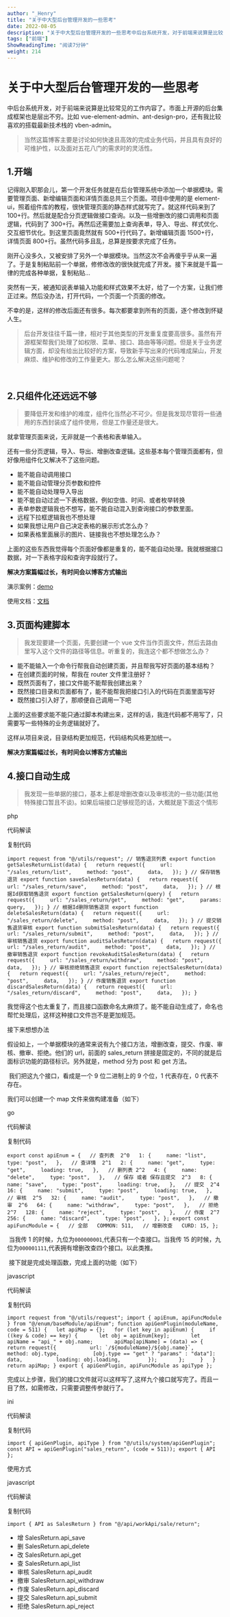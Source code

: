 ```yaml
---
author: "_Henry"
title: "关于中大型后台管理开发的一些思考"
date: 2022-08-05
description: "关于中大型后台管理开发的一些思考中后台系统开发，对于前端来说算是比较常见的工作内容了。市面上开源的后台集成框架也是层出不穷。比如vue-element-admin、ant-design-pro，还"
tags: ["前端"]
ShowReadingTime: "阅读7分钟"
weight: 214
---
```

关于中大型后台管理开发的一些思考
================

中后台系统开发，对于前端来说算是比较常见的工作内容了。市面上开源的后台集成框架也是层出不穷。比如 vue-element-admin、ant-design-pro，还有我比较喜欢的搭载最新技术栈的 vben-admin。

> 当然这篇博客主要是讨论如何快速且高效的完成业务代码，并且具有良好的可维护性，以及面对五花八门的需求时的灵活性。

[](https://link.juejin.cn?target=https%3A%2F%2Fgitee.com%2Fcj6209577%2Fmy-blog%2Fblob%2Fmaster%2Fdocs%2Fviews%2Fcategory1%2F2021%2FthinkingOfAdmin.md%231%25E5%25BC%2580%25E7%25AB%25AF "https://gitee.com/cj6209577/my-blog/blob/master/docs/views/category1/2021/thinkingOfAdmin.md#1%E5%BC%80%E7%AB%AF")1.开端
---------------------------------------------------------------------------------------------------------------------------------------------------------------------------------------------------------------------------------------------------------------------------------------------------------------

​ 记得刚入职那会儿，第一个开发任务就是在后台管理系统中添加一个单据模块。需要管理页面、新增编辑页面和详情页面总共三个页面。​ 项目中使用的是 element-ui，照着组件库的教程，很快管理页面的静态样式就写完了。就这样代码来到了 100+行。然后就是配合分页逻辑做接口查询。以及一些增删改的接口调用和页面逻辑，代码到了 300+行。再然后还需要加上查询表单，导入、导出、样式优化、交互细节优化。到这里页面竟然就有 500+行代码了。新增编辑页面 1500+行，详情页面 800+行。虽然代码多且乱，总算是按要求完成了任务。

​ 刚开心没多久，又被安排了另外一个单据模块。当然这次不会再傻乎乎从来一遍了。于是复制粘贴前一个单据，修修改改的很快就完成了开发。接下来就是千篇一律的完成各种单据，复制粘贴...

​ 突然有一天，被通知说表单输入功能和样式效果不太好，给了一个方案，让我们修正过来。然后没办法，打开代码，一个页面一个页面的修改。

​ 不幸的是，这样的修改后面还有很多。每次都要拿到所有的页面，逐个修改到怀疑人生。

> 后台开发往往千篇一律，相对于其他类型的开发重复度要高很多。虽然有开源框架帮我们处理了如权限、菜单、接口、路由等等问题。但是关于业务逻辑方面，却没有给出比较好的方案，导致新手写出来的代码堆成屎山，开发麻烦、维护和修改的工作量更大。那么怎么解决这些问题呢？

​

[](https://link.juejin.cn?target=https%3A%2F%2Fgitee.com%2Fcj6209577%2Fmy-blog%2Fblob%2Fmaster%2Fdocs%2Fviews%2Fcategory1%2F2021%2FthinkingOfAdmin.md%232%25E5%258F%25AA%25E7%25BB%2584%25E4%25BB%25B6%25E5%258C%2596%25E8%25BF%2598%25E8%25BF%259C%25E8%25BF%259C%25E4%25B8%258D%25E5%25A4%259F "https://gitee.com/cj6209577/my-blog/blob/master/docs/views/category1/2021/thinkingOfAdmin.md#2%E5%8F%AA%E7%BB%84%E4%BB%B6%E5%8C%96%E8%BF%98%E8%BF%9C%E8%BF%9C%E4%B8%8D%E5%A4%9F")2.只组件化还远远不够
----------------------------------------------------------------------------------------------------------------------------------------------------------------------------------------------------------------------------------------------------------------------------------------------------------------------------------------------------------------------------------------------------------------------------------------------------------------------------------------------

> 要降低开发和维护的难度，组件化当然必不可少。但是我发现尽管将一些通用的东西封装成了组件使用，但是工作量还是很大。

就拿管理页面来说，无非就是一个表格和表单输入。

还有一些分页逻辑，导入、导出、增删改查逻辑。这些基本每个管理页面都有，但好像用组件化又解决不了这些问题。

*   能不能自动调用接口
*   能不能自动管理分页参数和控件
*   能不能自动处理导入导出
*   能不能自动过滤一下表格数据，例如空值、时间、或者枚举转换
*   表单参数逻辑我也不想写，能不能自动混入到查询接口的参数里面。
*   远程下拉框逻辑我也不想处理
*   如果我想让用户自己决定表格的展示形式怎么办？
*   如果表格里面展示的图片、链接我也不想处理怎么办？

上面的这些东西我觉得每个页面好像都是重复的，能不能自动处理。我就根据接口数据，对一下表格字段和查询字段就行了。

**解决方案篇幅过长，有时间会以博客方式输出**

演示案例：[demo](https://link.juejin.cn?target=http%3A%2F%2Fcj6209577.gitee.io%2Fcwind-demo%2F "http://cj6209577.gitee.io/cwind-demo/")

使用文档：[文档](https://link.juejin.cn?target=http%3A%2F%2Fcj6209577.gitee.io%2Fcwind%2F "http://cj6209577.gitee.io/cwind/")

[](https://link.juejin.cn?target=https%3A%2F%2Fgitee.com%2Fcj6209577%2Fmy-blog%2Fblob%2Fmaster%2Fdocs%2Fviews%2Fcategory1%2F2021%2FthinkingOfAdmin.md%233%25E9%25A1%25B5%25E9%259D%25A2%25E6%259E%2584%25E5%25BB%25BA%25E8%2584%259A%25E6%259C%25AC "https://gitee.com/cj6209577/my-blog/blob/master/docs/views/category1/2021/thinkingOfAdmin.md#3%E9%A1%B5%E9%9D%A2%E6%9E%84%E5%BB%BA%E8%84%9A%E6%9C%AC")3.页面构建脚本
-------------------------------------------------------------------------------------------------------------------------------------------------------------------------------------------------------------------------------------------------------------------------------------------------------------------------------------------------------------------------------------------------------------------

> 我发现要建一个页面，先要创建一个 vue 文件当作页面文件，然后去路由里写入这个文件的路径等信息。听重复的，我连这个都不想做怎么办？

*   能不能输入一个命令行帮我自动创建页面，并且帮我写好页面的基本结构？
*   在创建页面的时候，帮我在 router 文件里注册好？
*   既然页面有了，接口文件能不能帮我创建出来？
*   既然接口目录和页面都有了，能不能帮我把接口引入的代码在页面里面写好
*   既然接口引入好了，那顺便自己调用一下吧

上面的这些要求能不能只通过脚本构建出来，这样的话，我连代码都不用写了，只需要写一些特殊的业务逻辑就好了。

这样从项目来说，目录结构更加规范，代码结构风格更加统一。

**解决方案篇幅过长，有时间会以博客方式输出**

[](https://link.juejin.cn?target=https%3A%2F%2Fgitee.com%2Fcj6209577%2Fmy-blog%2Fblob%2Fmaster%2Fdocs%2Fviews%2Fcategory1%2F2021%2FthinkingOfAdmin.md%234%25E6%258E%25A5%25E5%258F%25A3%25E8%2587%25AA%25E5%258A%25A8%25E7%2594%259F%25E6%2588%2590 "https://gitee.com/cj6209577/my-blog/blob/master/docs/views/category1/2021/thinkingOfAdmin.md#4%E6%8E%A5%E5%8F%A3%E8%87%AA%E5%8A%A8%E7%94%9F%E6%88%90")4.接口自动生成
-------------------------------------------------------------------------------------------------------------------------------------------------------------------------------------------------------------------------------------------------------------------------------------------------------------------------------------------------------------------------------------------------------------------

> 我发现一些单据的接口，基本上都是增删改查以及审核流的一些功能(其他特殊接口暂且不谈)。如果后端接口足够规范的话，大概就是下面这个情形

php

 代码解读

复制代码

`import request from "@/utils/request"; // 销售退货列表 export function getSalesReturnList(data) {   return request({     url: "/sales_return/list",     method: "post",     data,   }); } // 保存销售退货 export function saveSalesReturn(data) {   return request({     url: "/sales_return/save",     method: "post",     data,   }); } // 根据Id获取销售退货 export function getSalesReturn(query) {   return request({     url: "/sales_return/get",     method: "get",     params: query,   }); } // 根据Id删除销售退货 export function deleteSalesReturn(data) {   return request({     url: "/sales_return/delete",     method: "post",     data,   }); } // 提交销售退货审核 export function submitSalesReturn(data) {   return request({     url: "/sales_return/submit",     method: "post",     data,   }); } // 审核销售退货 export function auditSalesReturn(data) {   return request({     url: "/sales_return/audit",     method: "post",     data,   }); } // 撤审销售退货 export function revokeAuditSalesReturn(data) {   return request({     url: "/sales_return/withdraw",     method: "post",     data,   }); } // 审核拒绝销售退货 export function rejectSalesReturn(data) {   return request({     url: "/sales_return/reject",     method: "post",     data,   }); } // 作废销售退货 export function discardSalesReturn(data) {   return request({     url: "/sales_return/discard",     method: "post",     data,   }); }`

我觉得这个也太重复了，而且接口函数命名太麻烦了。能不能自动生成了，命名也帮忙处理后，这样这种接口文件岂不是更加规范。

接下来想想办法

假设如上，一个单据模块的通常来说有九个接口方法，增删改查，提交、作废、审核、撤审、拒绝。他们的 url，前面的 sales\_return 拼接是固定的，不同的就是后面标识功能的路径标识。另外就是，method 分为 post 和 get 方法。

​ 我们把这九个接口，看成是一个 9 位二进制上的 9 个位，1 代表存在，0 代表不存在。

我们可以创建一个 map 文件来做构建准备（如下）

go

 代码解读

复制代码

`export const apiEnum = {   // 查列表  2^0   1: {     name: "list",     type: "post",   },   // 查详情  2^1   2: {     name: "get",     type: "get",     loading: true,   },   // 删列表 2^2   4: {     name: "delete",     type: "post",   },   // 保存 或者 保存且提交  2^3   8: {     name: "save",     type: "post",     loading: true,   },   // 提交  2^4   16: {     name: "submit",     type: "post",     loading: true,   },   // 审核  2^5   32: {     name: "audit",     type: "post",   },   // 撤审  2^6   64: {     name: "withdraw",     type: "post",   },   // 拒绝  2^7   128: {     name: "reject",     type: "post",   },   // 作废  2^7   256: {     name: "discard",     type: "post",   }, }; export const apiFuncModule = {   // 全部   COMMON: 511,   // 增删改查   CURD: 15, };`

​ 当我传 1 的时候，九位为`000000001`,代表只有一个查接口。当我传 15 的时候，九位为`000001111`,代表拥有增删改查四个接口。以此类推。

​ 接下就是完成处理函数，完成上面的功能（如下）

javascript

 代码解读

复制代码

``import request from "@/utils/request"; import { apiEnum, apiFuncModule } from "@/enum/baseModule/apiEnum"; function apiGenPlugin(moduleName, code = 511) {   let apiMap = {};   for (let key in apiEnum) {     if ((key & code) == key) {       let obj = apiEnum[key];       let apiName = "api_" + obj.name;       apiMap[apiName] = (data) => {         return request({           url: `/${moduleName}/${obj.name}`,           method: obj.type,           [obj.type == "get" ? "params" : "data"]: data,           loading: obj.loading,         });       };     }   }   return apiMap; } export { apiGenPlugin, apiFuncModule as apiType };``

完成以上步骤，我们的接口文件就可以这样写了,这样九个接口就写完了。而且一目了然，如需修改，只需要调整传参就行了。

ini

 代码解读

复制代码

`import { apiGenPlugin, apiType } from "@/utils/system/apiGenPlugin"; const API = apiGenPlugin("sales_return", (code = 511)); export { API };`

使用方式

javascript

 代码解读

复制代码

`import { API as SalesReturn } from "@/api/workApi/sale/return";`

*   增 SalesReturn.api\_save
*   删 SalesReturn.api\_delete
*   改 SalesReturn.api\_get
*   查 SalesReturn.api\_list
*   审核 SalesReturn.api\_audit
*   撤审 SalesReturn.api\_withdraw
*   作废 SalesReturn.api\_discard
*   提交 SalesReturn.api\_submit
*   拒绝 SalesReturn.api\_reject